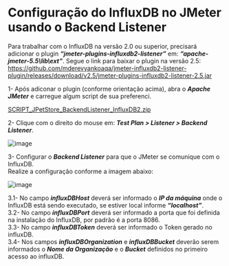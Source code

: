 # Configuração do InfluxDB no JMeter usando o Backend Listener

Para trabalhar com o InfluxDB na versão 2.0 ou superior, precisará adicionar o plugin ***“jmeter-plugins-influxdb2-listener”*** em: ***“apache-jmeter-5.5\lib\ext”***. Segue o link para baixar o plugin na versão 2.5:  
https://github.com/mderevyankoaqa/jmeter-influxdb2-listener-plugin/releases/download/v2.5/jmeter-plugins-influxdb2-listener-2.5.jar

1- Após adiconar o plugin (conforme orientação acima), abra o ***Apache JMeter*** e carregue algum script de sua preferenci.

[SCRIPT_JPetStore_BackendListener_InfluxDB2.zip](https://github.com/leandrogf1980/config_InfluxDB_in_JMeter_using_BackendListener/files/11133465/SCRIPT_JPetStore_BackendListener_InfluxDB2.zip)

2- Clique com o direito do mouse em: ***Test Plan > Listener > Backend Listener***.

![image](https://user-images.githubusercontent.com/126198206/221881066-a7c9a1f8-033a-44ab-b78b-ac3337b9d659.png)

3- Configurar o ***Backend Listener*** para que o JMeter se comunique com o InfluxDB.  
Realize a configuração conforme a imagem abaixo:

![image](https://user-images.githubusercontent.com/126198206/221884326-eb2a9d13-19c9-4397-b580-00bbcc44d84a.png)

3.1- No campo ***influxDBHost*** deverá ser informado o ***IP da máquina*** onde o InfluxDB está sendo executado, se estiver local informe ***“localhost”***.  
3.2- No campo ***influxDBPort*** deverá ser informado a porta que foi definida na instalação do InfluxDB, por padrão é a porta 8086.  
3.3- No campo ***influxDBToken*** deverá ser informado o Token gerado no influxDB.  
3.4- Nos campos ***influxDBOrganization*** e ***influxDBBucket*** deverão serem informados o ***Nome da Organização*** e o ***Bucket*** definidos no primeiro acesso ao influxDB.
